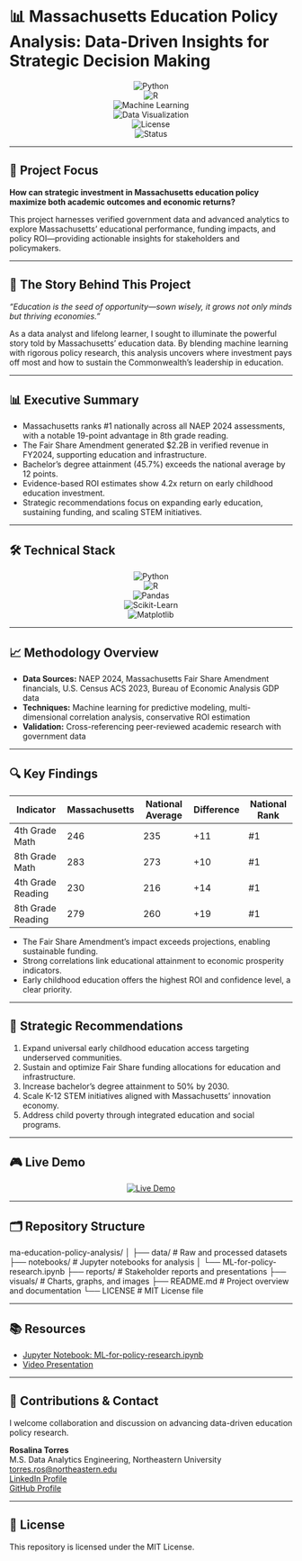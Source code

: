 # 📊 Massachusetts Education Policy Analysis: Data-Driven Insights for Strategic Decision Making

<div align="center">

![Python](https://img.shields.io/badge/python-v3.9+-blue.svg)  
![R](https://img.shields.io/badge/R-4.3.1-blue.svg)  
![Machine Learning](https://img.shields.io/badge/ML-Random%20Forest-green.svg)  
![Data Visualization](https://img.shields.io/badge/Visualization-Matplotlib-orange.svg)  
![License](https://img.shields.io/badge/license-MIT-blue.svg)  
![Status](https://img.shields.io/badge/status-Active%20Development-brightgreen.svg)  

</div>

---

## 🎯 Project Focus

**How can strategic investment in Massachusetts education policy maximize both academic outcomes and economic returns?**

This project harnesses verified government data and advanced analytics to explore Massachusetts’ educational performance, funding impacts, and policy ROI—providing actionable insights for stakeholders and policymakers.

---

## 💭 The Story Behind This Project

*“Education is the seed of opportunity—sown wisely, it grows not only minds but thriving economies.”*

As a data analyst and lifelong learner, I sought to illuminate the powerful story told by Massachusetts’ education data. By blending machine learning with rigorous policy research, this analysis uncovers where investment pays off most and how to sustain the Commonwealth’s leadership in education.

---

## 📊 Executive Summary

- Massachusetts ranks #1 nationally across all NAEP 2024 assessments, with a notable 19-point advantage in 8th grade reading.
- The Fair Share Amendment generated $2.2B in verified revenue in FY2024, supporting education and infrastructure.
- Bachelor’s degree attainment (45.7%) exceeds the national average by 12 points.
- Evidence-based ROI estimates show 4.2x return on early childhood education investment.
- Strategic recommendations focus on expanding early education, sustaining funding, and scaling STEM initiatives.

---

## 🛠️ Technical Stack

<div align="center">

![Python](https://img.shields.io/badge/Python-3776AB?style=for-the-badge&logo=python&logoColor=white)  
![R](https://img.shields.io/badge/R-276DC3?style=for-the-badge&logo=r&logoColor=white)  
![Pandas](https://img.shields.io/badge/Pandas-150458?style=for-the-badge&logo=pandas&logoColor=white)  
![Scikit-Learn](https://img.shields.io/badge/Scikit--Learn-F7931E?style=for-the-badge&logo=scikit-learn&logoColor=white)  
![Matplotlib](https://img.shields.io/badge/Matplotlib-11557C?style=for-the-badge&logo=matplotlib&logoColor=white)  

</div>

---

## 📈 Methodology Overview

- **Data Sources:** NAEP 2024, Massachusetts Fair Share Amendment financials, U.S. Census ACS 2023, Bureau of Economic Analysis GDP data
- **Techniques:** Machine learning for predictive modeling, multi-dimensional correlation analysis, conservative ROI estimation
- **Validation:** Cross-referencing peer-reviewed academic research with government data

---

## 🔍 Key Findings

| Indicator | Massachusetts | National Average | Difference | National Rank |
| --------- | ------------- | ---------------- | ---------- | ------------- |
| 4th Grade Math | 246 | 235 | +11 | #1 |
| 8th Grade Math | 283 | 273 | +10 | #1 |
| 4th Grade Reading | 230 | 216 | +14 | #1 |
| 8th Grade Reading | 279 | 260 | +19 | #1 |

- The Fair Share Amendment’s impact exceeds projections, enabling sustainable funding.
- Strong correlations link educational attainment to economic prosperity indicators.
- Early childhood education offers the highest ROI and confidence level, a clear priority.

---

## 🚀 Strategic Recommendations

1. Expand universal early childhood education access targeting underserved communities.
2. Sustain and optimize Fair Share funding allocations for education and infrastructure.
3. Increase bachelor’s degree attainment to 50% by 2030.
4. Scale K-12 STEM initiatives aligned with Massachusetts’ innovation economy.
5. Address child poverty through integrated education and social programs.

---

## 🎮 Live Demo

<p align="center">
  <a href="https://rosalinatorres888.github.io/ma-education-policy-analysis/">
    <img src="https://img.shields.io/badge/LIVE%20DEMO-Click%20Here-brightgreen?style=for-the-badge&logo=github" alt="Live Demo">
  </a>
</p>

---

## 🗂️ Repository Structure

ma-education-policy-analysis/
│
├── data/                       # Raw and processed datasets
├── notebooks/                  # Jupyter notebooks for analysis
│   └── ML-for-policy-research.ipynb
├── reports/                    # Stakeholder reports and presentations
├── visuals/                    # Charts, graphs, and images
├── README.md                   # Project overview and documentation
└── LICENSE                    # MIT License file

---

## 📚 Resources

- [Jupyter Notebook: ML-for-policy-research.ipynb](./notebooks/ML-for-policy-research.ipynb)  
- [Video Presentation](https://rosalinatorres888.github.io/ma-education-policy-analysis/)

---

## 🤝 Contributions & Contact

I welcome collaboration and discussion on advancing data-driven education policy research.

**Rosalina Torres**  
M.S. Data Analytics Engineering, Northeastern University  
[torres.ros@northeastern.edu](mailto:torres.ros@northeastern.edu)  
[LinkedIn Profile](https://www.linkedin.com/in/rosalina2)  
[GitHub Profile](https://github.com/rosalinatorres888)

---

## 📜 License

This repository is licensed under the MIT License.

